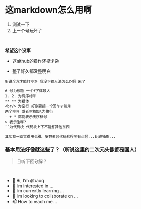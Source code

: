 # 这markdown怎么用啊
1. 测试一下
2. 上一个号玩坏了  
<br/>

**希望这个没事**  
- 这github的操作还挺复杂
* 整了好久都没整明白   

```
听说全角才能打空格 我没下输入法怎么办啊 麻了

# 号为标题 一个#字体最大
1. 2. 为有序标号
** ** 为粗体
<br/> 为空行 好像要接一个回车才能用
两个空格 或者空格加\为换行
- + * 都能表示无序标号
> 表示注释?
``为代码块 代码块上下不能有其他东西
```
`其实我一直觉得用优雅、安静形容代码和程序有点怪...比较抽象...`

### 基本用法好像就这些了？（听说这里的二次元头像都是国人）
>且听下回分解？ 
<br/>

- 👋 Hi, I’m @xaoq
- 👀 I’m interested in ...
- 🌱 I’m currently learning ...
- 💞️ I’m looking to collaborate on ...
- 📫 How to reach me ...

<!---
xaoq/xaoq is a ✨ special ✨ repository because its `README.md` (this file) appears on your GitHub profile.
You can click the Preview link to take a look at your changes.
--->
